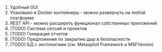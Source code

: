 1. Удобный GUI
2. Упаковано в Docker контейнеры - можно развернуть на любой платформе
3. REST API - можно расширять функционал собственных приложений
4. (TODO) Система сессий и проектов
5. (TODO) Генерация отчетов
6. (TODO) Предложения по закрытию дыр в безопасности
7. (TODO) БД с эксплоитами (см. Metasploit Framework и MSFVenom)
